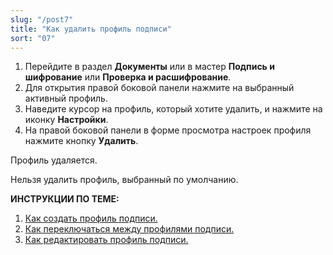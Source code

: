 ```yaml
---
slug: "/post7"
title: "Как удалить профиль подписи"
sort: "07"
---
```


1. Перейдите в раздел **Документы** или в мастер **Подпись и шифрование** или **Проверка и расшифрование**.
2. Для открытия правой боковой панели нажмите на выбранный активный профиль.
3. Наведите курсор на профиль, который хотите удалить, и  нажмите на иконку **Настройки**.
4. На правой боковой панели в форме просмотра настроек профиля нажмите кнопку **Удалить**. 

Профиль удаляется.

Нельзя удалить профиль, выбранный по умолчанию.

**ИНСТРУКЦИИ ПО ТЕМЕ:**  
1. [Как создать профиль подписи.](https://docs.cryptoarm.ru/06-v3.2-Beta/004-documents/create-profile)  
2. [Как переключаться между профилями подписи.](https://docs.cryptoarm.ru/06-v3.2-Beta/004-documents/select-profile)  
3. [Как редактировать профиль подписи.](https://docs.cryptoarm.ru/06-v3.2-Beta/004-documents/edit-profile-sign)  